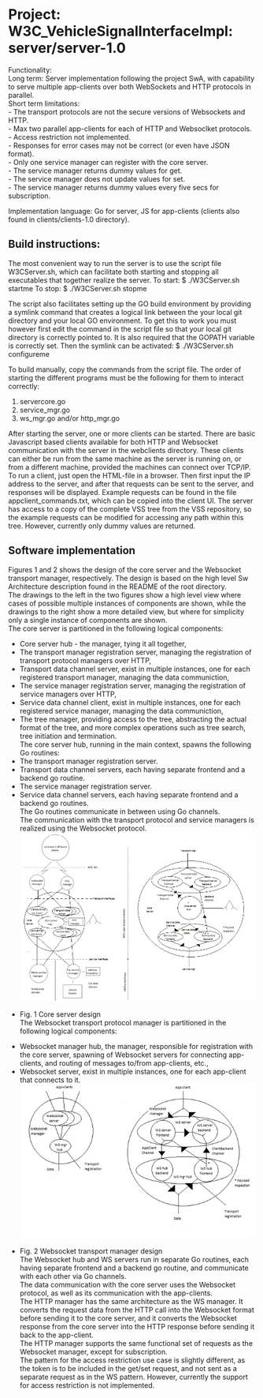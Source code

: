 # Project: W3C_VehicleSignalInterfaceImpl: server/server-1.0

Functionality: <br>
	Long term: Server implementation following the project SwA, with capability to serve multiple app-clients over both WebSockets and HTTP protocols in parallel.<br>
	Short term limitations: <br>
                - The transport protocols are not the secure versions of Websockets and HTTP. <br>
		- Max two parallel app-clients for each of HTTP and Websoclket protocols. <br>
		- Access restriction not implemented. <br>
		- Responses for error cases may not be correct (or even have JSON format).<br>
		- Only one service manager can register with the core server.<br>
		- The service manager returns dummy values for get.<br>
		- The service manager does not update values for set.<br>
		- The service manager returns dummy values every five secs for subscription.<br>

Implementation language: Go for server, JS for app-clients (clients also found in clients/clients-1.0 directory).


## Build instructions:
The most convenient way to run the server is to use the script file W3CServer.sh, which can facilitate both starting and stopping all executables that together realize the server.
To start:
$ ./W3CServer.sh startme
To stop:
$ ./W3CServer.sh stopme

The script also facilitates setting up the GO build environment by providing a symlink command that creates a logical link between the your local git directory and your local GO environment. To get this to work you must however first edit the command in the script file so that your local git directory is correctly pointed to. It is also required that the GOPATH variable is correctly set.
Then the symlink can be activated:
$ ./W3CServer.sh configureme

To build manually, copy the commands from the script file. The order of starting the different programs must be the following for them to interact correctly:
1. servercore.go
2. service_mgr.go
3. ws_mgr.go and/or http_mgr.go

After starting the server, one or more clients can be started. There are basic Javascript based clients available for both HTTP and Websocket communication with the server in the webclients directory. These clients can either be run from the same machine as the server is running on, or from a different machine, provided the machines can connect over TCP/IP. 
To run a client, just open the HTML-file in a browser. Then first input the IP address to the server, and after that requests can be sent to the server, and responses will be displayed. 
Example requests can be found in the file appclient_commands.txt, which can be copied into the client UI. The server has access to a copy of the complete VSS tree from the VSS repository, so the example requests can be modified for accessing any path within this tree. However, currently only dummy values are returned. 

## Software implementation
Figures 1 and 2 shows the design of the core server and the Websocket transport manager, respectively. The design is based on the high level Sw Architecture description found in the README of the root directory.<br>
The drawings to the left in the two figures show a high level view where cases of possible multiple instances of components are shown, while the drawings to the right show a more detailed view, but where for simplicity only a single instance of components are shown.<br>
The core server is partitioned in the following logical components:<br>
- Core server hub - the manager, tying it all together,<br>
- The transport manager registration server, managing the registration of transport protocol managers over HTTP,<br>
- Transport data channel server, exist in multiple instances, one for each registered transport manager, managing the data communiction,<br>
- The service manager registration server, managing the registration of service managers over HTTP,<br>
- Service data channel client, exist in multiple instances, one for each registered service manager, managing the data communiction,<br>
- The tree manager, providing access to the tree, abstracting the actual format of the tree, and more complex operations such as tree search, tree initiation and termination.<br>
The core server hub, running in the main context, spawns the following Go routines:<br>
- The transport manager registration server.<br>
- Transport data channel servers, each having separate frontend and a backend go routine.<br>
- The service manager registration server.<br>
- Service data channel servers, each having separate frontend and a backend go routines.<br>
The Go routines communicate in between using Go channels.<br>
The communication with the transport protocol and service managers is realized using the Websocket protocol.<br>
![Core server design](pics/Core_server_SwA.jpg)<br>
* Fig. 1 Core server design<br>
The Websocket transport protocol manager is partitioned in the following logical components:<br>
- Websocket manager hub, the manager, responsible for registration with the core server, spawning of Websocket servers for connecting app-clients, and routing of messages to/from app-clients, etc.,<br>
- Websocket server,  exist in multiple instances, one for each app-client that connects to it.<br>
![Transport manager design](pics/WS_manager_SwA.jpg)<br>
* Fig. 2 Websocket transport manager design<br>
The Websocket hub and WS servers run in separate Go routines, each having separate frontend and a backend go routine, and communicate with each other via Go channels.<br>
The data communication with the core server uses the Websocket protocol, as well as its communication with the app-clients.<br>
The HTTP manager has the same architecture as the WS manager. It converts the request data from the HTTP call into the Websocket format before sending it to the core server, and it converts the Websocket response from the core server into the HTTP response before sending it back to the app-client.<br>
The HTTP manager supports the same functional set of requests as the Websocket manager, except for subscription.<br>
The pattern for the access restriction use case is slightly different, as the token is to be included in the get/set request, and not sent as a separate request as in the WS pattern. However, currently the support for access restriction is not implemented.
